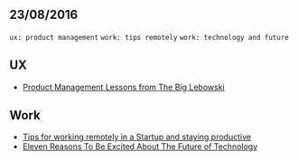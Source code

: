23/08/2016
----------

`ux: product management` `work: tips remotely` `work: technology and future`
 
## UX

- [Product Management Lessons from The Big Lebowski](https://uxdesign.cc/product-management-lessons-from-the-big-lebowski-2a1393f06f81#.ejrtw1ik8)

## Work

- [Tips for working remotely in a Startup and staying productive](https://productive.speedlancer.com/tips-for-working-remotely-in-a-startup-and-staying-productive-dc5ae308c0f9#.uu2doct3e)
- [Eleven Reasons To Be Excited About The Future of Technology](https://medium.com/@cdixon/eleven-reasons-to-be-excited-about-the-future-of-technology-ef5f9b939cb2#.lycvu49rx)
